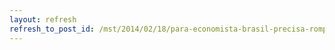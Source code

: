 ```yaml
---
layout: refresh
refresh_to_post_id: /mst/2014/02/18/para-economista-brasil-precisa-romper-com-a-dependncia-da-agroexportao
---
```

